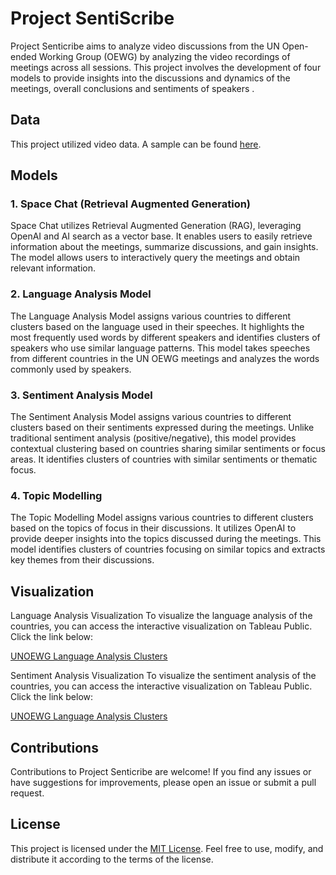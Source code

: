 # Project SentiScribe

Project Senticribe aims to analyze video discussions from the UN Open-ended Working Group (OEWG) by analyzing the video recordings of meetings across all sessions. This project involves the development of four models to provide insights into the discussions and dynamics of the meetings, overall conclusions and sentiments of speakers .

## Data
This project utilized video data. A sample can be found [here](https://webtv.un.org/en/asset/k1a/k1a35z9guj).

## Models

### 1. Space Chat (Retrieval Augmented Generation)
Space Chat utilizes Retrieval Augmented Generation (RAG), leveraging OpenAI and AI search as a vector base. It enables users to easily retrieve information about the meetings, summarize discussions, and gain insights. The model allows users to interactively query the meetings and obtain relevant information.

### 2. Language Analysis Model
The Language Analysis Model assigns various countries to different clusters based on the language used in their speeches. It highlights the most frequently used words by different speakers and identifies clusters of speakers who use similar language patterns. This model takes speeches from different countries in the UN OEWG meetings and analyzes the words commonly used by speakers.

### 3. Sentiment Analysis Model
The Sentiment Analysis Model assigns various countries to different clusters based on their sentiments expressed during the meetings. Unlike traditional sentiment analysis (positive/negative), this model provides contextual clustering based on countries sharing similar sentiments or focus areas. It identifies clusters of countries with similar sentiments or thematic focus.

### 4. Topic Modelling
The Topic Modelling Model assigns various countries to different clusters based on the topics of focus in their discussions. It utilizes OpenAI to provide deeper insights into the topics discussed during the meetings. This model identifies clusters of countries focusing on similar topics and extracts key themes from their discussions.

## Visualization

Language Analysis Visualization
To visualize the language analysis of the countries, you can access the interactive visualization on Tableau Public. Click the link below:

[UNOEWG Language Analysis Clusters](https://public.tableau.com/app/profile/pelumi.abiola/viz/UNOEWGLanguageAnalysisClusters/LanguageAnalysis)

Sentiment Analysis Visualization
To visualize the sentiment analysis of the countries, you can access the interactive visualization on Tableau Public. Click the link below:

[UNOEWG Language Analysis Clusters](https://public.tableau.com/app/profile/pelumi.abiola/viz/UNOEWGSentimentAnalysisClusters/Sentimentanalysis)


## Contributions
Contributions to Project Senticribe are welcome! If you find any issues or have suggestions for improvements, please open an issue or submit a pull request.

## License
This project is licensed under the [MIT License](LICENSE). Feel free to use, modify, and distribute it according to the terms of the license.
